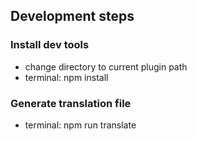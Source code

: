 ## Development steps

### Install dev tools
* change directory to current plugin path
* terminal: npm install 

### Generate translation file
* terminal: npm run translate
